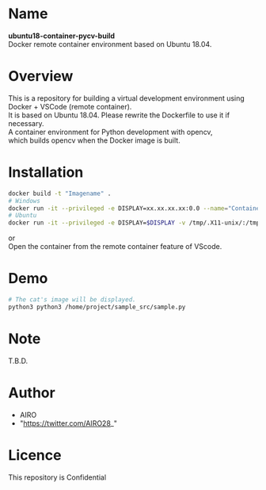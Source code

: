 # Name
**ubuntu18-container-pycv-build**  
Docker remote container environment based on Ubuntu 18.04.  


# Overview
This is a repository for building a virtual development environment using Docker + VSCode (remote container).  
It is based on Ubuntu 18.04. Please rewrite the Dockerfile to use it if necessary.  
A container environment for Python development with opencv,   
which builds opencv when the Docker image is built.  

# Installation
```bash
docker build -t "Imagename" .  
# Windows
docker run -it --privileged -e DISPLAY=xx.xx.xx.xx:0.0 --name="Containername" Imagename  
# Ubuntu
docker run -it --privileged -e DISPLAY=$DISPLAY -v /tmp/.X11-unix/:/tmp/.X11-unix --name="Containername" Imagename  

```
or  
Open the container from the remote container feature of VScode.

# Demo
```bash
# The cat's image will be displayed.
python3 python3 /home/project/sample_src/sample.py  

```

# Note
T.B.D.  

# Author
* AIRO
* "https://twitter.com/AIRO28_"

# Licence
This repository is Confidential
